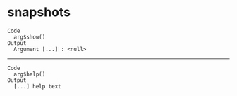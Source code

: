 # snapshots

    Code
      arg$show()
    Output
      Argument [...] : <null>

---

    Code
      arg$help()
    Output
      [...] help text

